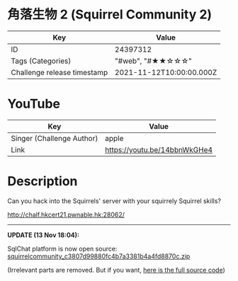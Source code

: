# 角落生物 2 (Squirrel Community 2)


| Key | Value |
| --- | ----- |
| ID | 24397312 |
| Tags (Categories) | "#web", "#★★☆☆☆" |
| Challenge release timestamp | 2021-11-12T10:00:00.000Z |

# YouTube

| Key | Value |
| --- | ----- |
| Singer (Challenge Author) | apple
| Link | https://youtu.be/14bbnWkGHe4

# Description

Can you hack into the Squirrels' server with your squirrely Squirrel skills?

http://chalf.hkcert21.pwnable.hk:28062/

---

**UPDATE (13 Nov 18:04):**

SqlChat platform is now open source: [squirrelcommunity_c3807d99880fc4b7a3381b4a4fd8870c.zip](https://file.hkcert21.pwnable.hk/squirrelcommunity_c3807d99880fc4b7a3381b4a4fd8870c.zip)

(Irrelevant parts are removed. But if you want, [here is the full source code](https://file.hkcert21.pwnable.hk/squirrelcommunity_full_e2aab6cb5bca84d455aa6937ff34e362.zip))
